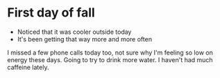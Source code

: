 # First day of fall

- Noticed that it was cooler outside today
- It's been getting that way more and more often

I missed a few phone calls today too, not sure why I'm feeling so low on energy these days.  Going to try to drink more water.  I haven't had much caffeine lately. 